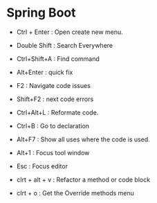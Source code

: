 # Spring Boot

* Ctrl + Enter : Open create new menu.

* Double Shift : Search Everywhere

* Ctrl+Shift+A : Find command

* Alt+Enter : quick fix

* F2 : Navigate code issues

* Shift+F2 : next code errors

* Ctrl+Alt+L : Reformate code.

* Ctrl+B : Go to declaration

* Alt+F7 : Show all uses where the code is used.

* Alt+1 : Focus tool window

* Esc : Focus editor

* clrt + alt + v : Refactor a method or code block

* clrt + o : Get the Override methods menu
